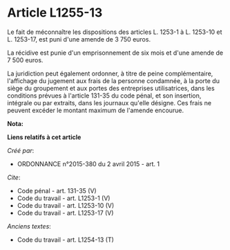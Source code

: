 # Article L1255-13

Le fait de méconnaître les dispositions des articles L. 1253-1 à L. 1253-10 et L. 1253-17, est puni d'une amende de 3 750
euros. 

La récidive est punie d'un emprisonnement de six mois et d'une amende de 7 500 euros. 

La juridiction peut également ordonner, à titre de peine complémentaire, l'affichage du jugement aux frais de la personne
condamnée, à la porte du siège du groupement et aux portes des entreprises utilisatrices, dans les conditions prévues à
l'article 131-35 du code pénal, et son insertion, intégrale ou par extraits, dans les journaux qu'elle désigne. Ces frais ne
peuvent excéder le montant maximum de l'amende encourue.

**Nota:**



**Liens relatifs à cet article**

_Créé par_:

  - ORDONNANCE n°2015-380 du 2 avril 2015 - art. 1

_Cite_:

  - Code pénal - art. 131-35 (V)
  - Code du travail - art. L1253-1 (V)
  - Code du travail - art. L1253-10 (V)
  - Code du travail - art. L1253-17 (V)

_Anciens textes_:

  - Code du travail - art. L1254-13 (T)
